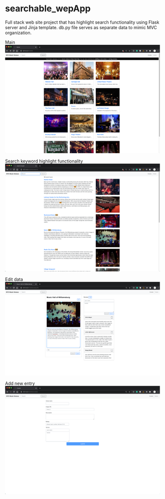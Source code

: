 # searchable_wepApp
Full stack web site project that has highlight search functionality using Flask server and Jinja template.
db.py file serves as separate data to mimic MVC organization.

Main
![](img/main.png)

Search keyword highlight functionality 
![](img/search_hi.png)

Edit data
![](img/edit.png)

Add new entry
![](img/add.png)

